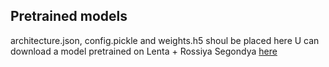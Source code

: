 ## Pretrained models
architecture.json, config.pickle and weights.h5 shoul be placed here 
U can download a model pretrained on Lenta + Rossiya Segondya [here](https://drive.google.com/file/d/1avWWfWJxc6tt2KjYn49cWv6D_KOrTz0p/view) 
